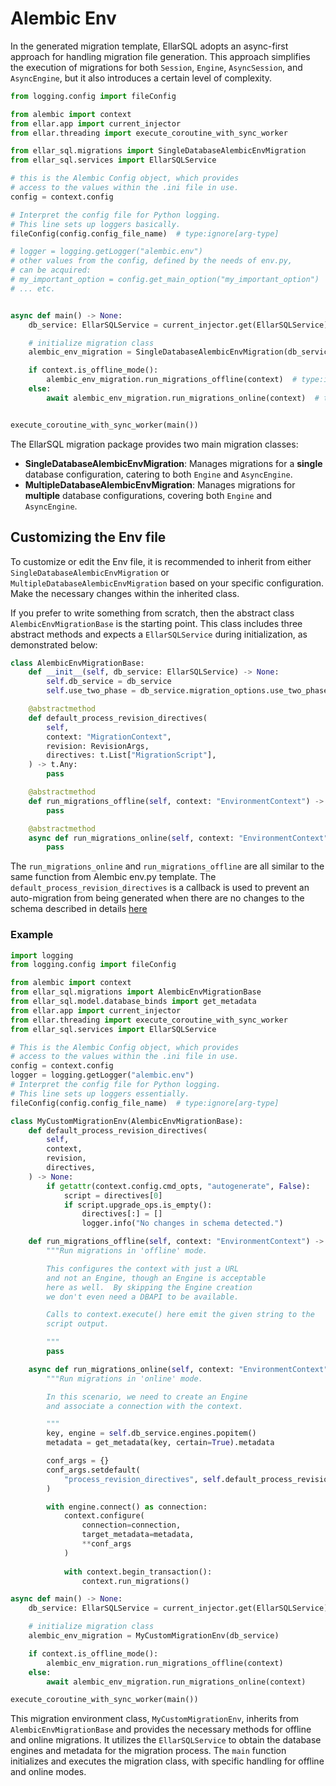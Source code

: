 # **Alembic Env**

In the generated migration template, EllarSQL adopts an async-first approach for handling migration file generation. 
This approach simplifies the execution of migrations for both `Session`, `Engine`, `AsyncSession`, and `AsyncEngine`, 
but it also introduces a certain level of complexity.

```python
from logging.config import fileConfig

from alembic import context
from ellar.app import current_injector
from ellar.threading import execute_coroutine_with_sync_worker

from ellar_sql.migrations import SingleDatabaseAlembicEnvMigration
from ellar_sql.services import EllarSQLService

# this is the Alembic Config object, which provides
# access to the values within the .ini file in use.
config = context.config

# Interpret the config file for Python logging.
# This line sets up loggers basically.
fileConfig(config.config_file_name)  # type:ignore[arg-type]

# logger = logging.getLogger("alembic.env")
# other values from the config, defined by the needs of env.py,
# can be acquired:
# my_important_option = config.get_main_option("my_important_option")
# ... etc.


async def main() -> None:
    db_service: EllarSQLService = current_injector.get(EllarSQLService)

    # initialize migration class
    alembic_env_migration = SingleDatabaseAlembicEnvMigration(db_service)

    if context.is_offline_mode():
        alembic_env_migration.run_migrations_offline(context)  # type:ignore[arg-type]
    else:
        await alembic_env_migration.run_migrations_online(context)  # type:ignore[arg-type]


execute_coroutine_with_sync_worker(main())
```

The EllarSQL migration package provides two main migration classes:

- **SingleDatabaseAlembicEnvMigration**: Manages migrations for a **single** database configuration, catering to both `Engine` and `AsyncEngine`.
- **MultipleDatabaseAlembicEnvMigration**: Manages migrations for **multiple** database configurations, covering both `Engine` and `AsyncEngine`.

## **Customizing the Env file**

To customize or edit the Env file, it is recommended to inherit from either `SingleDatabaseAlembicEnvMigration` or `MultipleDatabaseAlembicEnvMigration` based on your specific configuration. Make the necessary changes within the inherited class.

If you prefer to write something from scratch, then the abstract class `AlembicEnvMigrationBase` is the starting point. This class includes three abstract methods and expects a `EllarSQLService` during initialization, as demonstrated below:

```python
class AlembicEnvMigrationBase:
    def __init__(self, db_service: EllarSQLService) -> None:
        self.db_service = db_service
        self.use_two_phase = db_service.migration_options.use_two_phase

    @abstractmethod
    def default_process_revision_directives(
        self,
        context: "MigrationContext",
        revision: RevisionArgs,
        directives: t.List["MigrationScript"],
    ) -> t.Any:
        pass

    @abstractmethod
    def run_migrations_offline(self, context: "EnvironmentContext") -> None:
        pass

    @abstractmethod
    async def run_migrations_online(self, context: "EnvironmentContext") -> None:
        pass
```

The `run_migrations_online` and `run_migrations_offline` are all similar to the same function from Alembic env.py template.
The `default_process_revision_directives` is a callback is used to prevent an auto-migration from being generated 
when there are no changes to the schema described in details [here](http://alembic.zzzcomputing.com/en/latest/cookbook.html)

### Example
```python
import logging
from logging.config import fileConfig

from alembic import context
from ellar_sql.migrations import AlembicEnvMigrationBase
from ellar_sql.model.database_binds import get_metadata
from ellar.app import current_injector
from ellar.threading import execute_coroutine_with_sync_worker
from ellar_sql.services import EllarSQLService

# This is the Alembic Config object, which provides
# access to the values within the .ini file in use.
config = context.config
logger = logging.getLogger("alembic.env")
# Interpret the config file for Python logging.
# This line sets up loggers essentially.
fileConfig(config.config_file_name)  # type:ignore[arg-type]

class MyCustomMigrationEnv(AlembicEnvMigrationBase):
    def default_process_revision_directives(
        self,
        context,
        revision,
        directives,
    ) -> None:
        if getattr(context.config.cmd_opts, "autogenerate", False):
            script = directives[0]
            if script.upgrade_ops.is_empty():
                directives[:] = []
                logger.info("No changes in schema detected.")

    def run_migrations_offline(self, context: "EnvironmentContext") -> None:
        """Run migrations in 'offline' mode.

        This configures the context with just a URL
        and not an Engine, though an Engine is acceptable
        here as well.  By skipping the Engine creation
        we don't even need a DBAPI to be available.

        Calls to context.execute() here emit the given string to the
        script output.

        """
        pass

    async def run_migrations_online(self, context: "EnvironmentContext") -> None:
        """Run migrations in 'online' mode.

        In this scenario, we need to create an Engine
        and associate a connection with the context.

        """
        key, engine = self.db_service.engines.popitem()
        metadata = get_metadata(key, certain=True).metadata

        conf_args = {}
        conf_args.setdefault(
            "process_revision_directives", self.default_process_revision_directives
        )

        with engine.connect() as connection:
            context.configure(
                connection=connection,
                target_metadata=metadata,
                **conf_args
            )
    
            with context.begin_transaction():
                context.run_migrations()

async def main() -> None:
    db_service: EllarSQLService = current_injector.get(EllarSQLService)

    # initialize migration class
    alembic_env_migration = MyCustomMigrationEnv(db_service)

    if context.is_offline_mode():
        alembic_env_migration.run_migrations_offline(context)
    else:
        await alembic_env_migration.run_migrations_online(context)

execute_coroutine_with_sync_worker(main())
```

This migration environment class, `MyCustomMigrationEnv`, inherits from `AlembicEnvMigrationBase` 
and provides the necessary methods for offline and online migrations. 
It utilizes the `EllarSQLService` to obtain the database engines and metadata for the migration process. 
The `main` function initializes and executes the migration class, with specific handling for offline and online modes.
